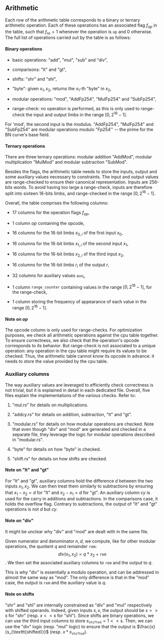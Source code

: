## Arithmetic

Each row of the arithmetic table corresponds to a binary or ternary
arithmetic operation. Each of these operations has an associated flag
$f_{op}$ in the table, such that $f_{\texttt{op}} = 1$ whenever the
operation is $\texttt{op}$ and 0 otherwise. The full list of operations
carried out by the table is as follows:

#### Binary operations

-   basic operations: "add", "mul", "sub" and "div",

-   comparisons: "lt" and "gt",

-   shifts: "shr" and "shl",

-   "byte": given $x_1, x_2$, returns the $x_1$-th "byte" in $x_2$,

-   modular operations: "mod", "AddFp254", "MulFp254" and "SubFp254",

-   range-check: no operation is performed, as this is only used to
    range-check the input and output limbs in the range
    \[$0, 2^{16} - 1$\].

For 'mod', the second input is the modulus. "AddFp254", "MulFp254" and
"SubFp254" are modular operations modulo "Fp254'' -- the prime for the
BN curve's base field.

#### Ternary operations

There are three ternary operations: modular addition "AddMod", modular
multiplication "MulMod" and modular subtraction "SubMod".

Besides the flags, the arithmetic table needs to store the inputs,
output and some auxiliary values necessary to constraints. The input and
output values are range-checked to ensure their canonical
representation. Inputs are 256-bits words. To avoid having too large a
range-check, inputs are therefore split into sixteen 16-bits limbs, and
range-checked in the range $[0, 2^{16}-1]$.

Overall, the table comprises the following columns:

-   17 columns for the operation flags $f_{op}$,

-   1 column $op$ containing the opcode,

-   16 columns for the 16-bit limbs $x_{0, i}$ of the first input
    $x_{0}$,

-   16 columns for the 16-bit limbs $x_{1, i}$ of the second input
    $x_{1}$,

-   16 columns for the 16-bit limbs $x_{2, i}$ of the third input
    $x_{2}$,

-   16 columns for the 16-bit limbs $r_i$ of the output $r$,

-   32 columns for auxiliary values $\texttt{aux}_i$,

-   1 column $\texttt{range\_counter}$ containing values in the range
    \[$0, 2^{16}-1$\], for the range-check,

-   1 column storing the frequency of appearance of each value in the
    range $[0, 2^{16} - 1]$.

#### Note on $op$

The opcode column is only used for range-checks. For optimization
purposes, we check all arithmetic operations against the cpu table
together. To ensure correctness, we also check that the operation's
opcode corresponds to its behavior. But range-check is not associated to
a unique operation: any operation in the cpu table might require its
values to be checked. Thus, the arithmetic table cannot know its opcode
in advance: it needs to store the value provided by the cpu table.

### Auxiliary columns

The way auxiliary values are leveraged to efficiently check correctness
is not trivial, but it is explained in detail in each dedicated file.
Overall, five files explain the implementations of the various checks.
Refer to:

1.  "mul.rs" for details on multiplications.

2.  "addcy.rs" for details on addition, subtraction, "lt" and "gt".

3.  "modular.rs" for details on how modular operations are checked. Note
    that even though "div" and "mod" are generated and checked in a
    separate file, they leverage the logic for modular operations
    described in "modular.rs".

4.  "byte" for details on how "byte" is checked.

5.  "shift.rs" for details on how shifts are checked.

#### Note on "lt" and "gt"

For "lt" and "gt", auxiliary columns hold the difference $d$ between the
two inputs $x_1, x_2$. We can then treat them similarly to subtractions
by ensuring that $x_1 - x_2 = d$ for "lt" and $x_2 - x_1 = d$ for "gt".
An auxiliary column $cy$ is used for the carry in additions and
subtractions. In the comparisons case, it holds the overflow flag.
Contrary to subtractions, the output of "lt" and "gt" operations is not
$d$ but $cy$.

#### Note on "div"

It might be unclear why "div" and "mod" are dealt with in the same file.

Given numerator and denominator $n, d$, we compute, like for other
modular operations, the quotient $q$ and remainder $\texttt{rem}$:
$$div(x_1, x_2) = q * x_2 + \texttt{rem}$$. We then set the associated
auxiliary columns to $\texttt{rem}$ and the output to $q$.

This is why "div" is essentially a modulo operation, and can be
addressed in almost the same way as "mod". The only difference is that
in the "mod" case, the output is $\texttt{rem}$ and the auxiliary value
is $q$.

#### Note on shifts

"shr" and "shl" are internally constrained as "div" and "mul"
respectively with shifted operands. Indeed, given inputs $s, x$, the
output should be $x >> s$ for "shr" (resp. $x << s$ for "shl"). Since
shifts are binary operations, we can use the third input columns to
store $s_{\texttt{shifted}} = 1 << s$. Then, we can use the "div" logic
(resp. "mul" logic) to ensure that the output is
$\frac{x}{s_{\texttt{shifted}}}$ (resp. $x * s_{\texttt{shifted}}$).